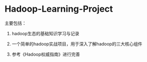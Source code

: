 # Hadoop-Learning-Project  

主要包括：  

1. hadoop生态的基础知识学习与记录  

2. 一个简单的hadoop实战项目，用于深入了解hadoop的三大核心组件  

3. 参考《Hadoop权威指南》进行完善
